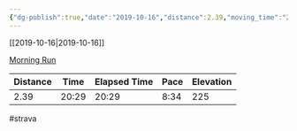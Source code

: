 ```yaml
---
{"dg-publish":true,"date":"2019-10-16","distance":2.39,"moving_time":"20:29","elapsed_time":"20:29","pace":"8:34","total_elevation_gain":225,"url":"https://www.strava.com/activities/2794825236","permalink":"/01-personal/strava/2019-10-16-morning-run/","dgPassFrontmatter":true}
---
```



[[2019-10-16\|2019-10-16]]

[Morning Run](https://www.strava.com/activities/2794825236)

| Distance | Time  | Elapsed Time | Pace | Elevation |
| -------- | ----- | ------------ | ---- | --------- |
| 2.39     | 20:29 | 20:29        | 8:34 | 225       |




#strava
